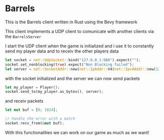 # Barrels

This is the Barrels client written in Rust using the Bevy framework

This client implements a UDP client to comunicate with another clients via the `BarrelsServer`

I start the UDP client when the game is initialized
and i use it to constantly send my player data and to receiv the other players data

```rust
let socket = net::UdpSocket::bind("127.0.0.1:988").expect("");
socket.set_nonblocking(true).expect("Non Blocking failed");
let server = net::SocketAddr::new(net::IpAddr::V4(net::Ipv4Addr::new(127, 0, 0, 1)), 9999);
```

with the socket initialized and the server we can now send packets

```rust
let my_player = Player{};
socket.send_to(my_player.as_bytes(), server);
```

and receiv packets

```rust
let mut buf = [0; 1024];

// handle the error with a match
socket.recv_from(&mut buf);
```

With this functionalities we can work on our game as much as we want!
